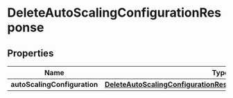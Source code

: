 

# DeleteAutoScalingConfigurationResponse


## Properties

| Name | Type | Description | Notes |
|------------ | ------------- | ------------- | -------------|
|**autoScalingConfiguration** | [**DeleteAutoScalingConfigurationResponseAutoScalingConfiguration**](DeleteAutoScalingConfigurationResponseAutoScalingConfiguration.md) |  |  |



